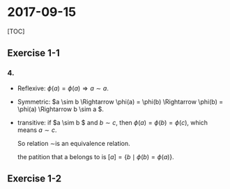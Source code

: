 # 2017-09-15

[TOC]

## Exercise 1-1

### 4. 

- Reflexive: $\phi(a) = \phi(a) \Rightarrow a \sim a$.

- Symmetric: $a \sim b \Rightarrow \phi(a) = \phi(b) \Rightarrow \phi(b) = \phi(a) \Rightarrow b \sim a $.

- transitive: if $a \sim b $ and $b \sim c$, then $\phi(a) = \phi(b) = \phi(c)$, which means $a \sim c$.

  So relation $\sim$is an equivalence relation.

  the patition that a belongs to is $[a] = \{ b \mid \phi(b) = \phi(a) \}$.



## Exercise 1-2